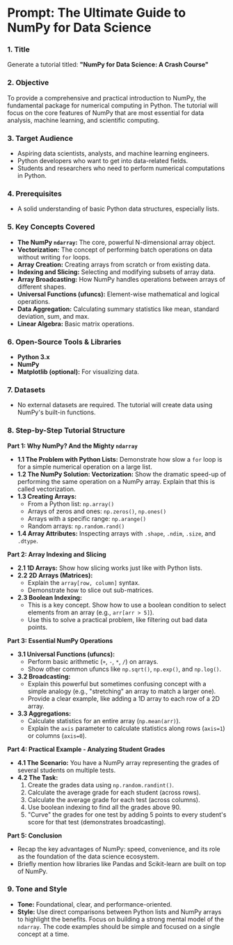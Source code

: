 # Prompt: The Ultimate Guide to NumPy for Data Science

### 1. Title
Generate a tutorial titled: **"NumPy for Data Science: A Crash Course"**

### 2. Objective
To provide a comprehensive and practical introduction to NumPy, the fundamental package for numerical computing in Python. The tutorial will focus on the core features of NumPy that are most essential for data analysis, machine learning, and scientific computing.

### 3. Target Audience
*   Aspiring data scientists, analysts, and machine learning engineers.
*   Python developers who want to get into data-related fields.
*   Students and researchers who need to perform numerical computations in Python.

### 4. Prerequisites
*   A solid understanding of basic Python data structures, especially lists.

### 5. Key Concepts Covered
*   **The NumPy `ndarray`:** The core, powerful N-dimensional array object.
*   **Vectorization:** The concept of performing batch operations on data without writing `for` loops.
*   **Array Creation:** Creating arrays from scratch or from existing data.
*   **Indexing and Slicing:** Selecting and modifying subsets of array data.
*   **Array Broadcasting:** How NumPy handles operations between arrays of different shapes.
*   **Universal Functions (ufuncs):** Element-wise mathematical and logical operations.
*   **Data Aggregation:** Calculating summary statistics like mean, standard deviation, sum, and max.
*   **Linear Algebra:** Basic matrix operations.

### 6. Open-Source Tools & Libraries
*   **Python 3.x**
*   **NumPy**
*   **Matplotlib (optional):** For visualizing data.

### 7. Datasets
*   No external datasets are required. The tutorial will create data using NumPy's built-in functions.

### 8. Step-by-Step Tutorial Structure

**Part 1: Why NumPy? And the Mighty `ndarray`**
*   **1.1 The Problem with Python Lists:** Demonstrate how slow a `for` loop is for a simple numerical operation on a large list.
*   **1.2 The NumPy Solution: Vectorization:** Show the dramatic speed-up of performing the same operation on a NumPy array. Explain that this is called vectorization.
*   **1.3 Creating Arrays:**
    *   From a Python list: `np.array()`
    *   Arrays of zeros and ones: `np.zeros()`, `np.ones()`
    *   Arrays with a specific range: `np.arange()`
    *   Random arrays: `np.random.rand()`
*   **1.4 Array Attributes:** Inspecting arrays with `.shape`, `.ndim`, `.size`, and `.dtype`.

**Part 2: Array Indexing and Slicing**
*   **2.1 1D Arrays:** Show how slicing works just like with Python lists.
*   **2.2 2D Arrays (Matrices):**
    *   Explain the `array[row, column]` syntax.
    *   Demonstrate how to slice out sub-matrices.
*   **2.3 Boolean Indexing:**
    *   This is a key concept. Show how to use a boolean condition to select elements from an array (e.g., `arr[arr > 5]`).
    *   Use this to solve a practical problem, like filtering out bad data points.

**Part 3: Essential NumPy Operations**
*   **3.1 Universal Functions (ufuncs):**
    *   Perform basic arithmetic (`+`, `-`, `*`, `/`) on arrays.
    *   Show other common ufuncs like `np.sqrt()`, `np.exp()`, and `np.log()`.
*   **3.2 Broadcasting:**
    *   Explain this powerful but sometimes confusing concept with a simple analogy (e.g., "stretching" an array to match a larger one).
    *   Provide a clear example, like adding a 1D array to each row of a 2D array.
*   **3.3 Aggregations:**
    *   Calculate statistics for an entire array (`np.mean(arr)`).
    *   Explain the `axis` parameter to calculate statistics along rows (`axis=1`) or columns (`axis=0`).

**Part 4: Practical Example - Analyzing Student Grades**
*   **4.1 The Scenario:** You have a NumPy array representing the grades of several students on multiple tests.
*   **4.2 The Task:**
    1.  Create the grades data using `np.random.randint()`.
    2.  Calculate the average grade for each student (across rows).
    3.  Calculate the average grade for each test (across columns).
    4.  Use boolean indexing to find all the grades above 90.
    5.  "Curve" the grades for one test by adding 5 points to every student's score for that test (demonstrates broadcasting).

**Part 5: Conclusion**
*   Recap the key advantages of NumPy: speed, convenience, and its role as the foundation of the data science ecosystem.
*   Briefly mention how libraries like Pandas and Scikit-learn are built on top of NumPy.

### 9. Tone and Style
*   **Tone:** Foundational, clear, and performance-oriented.
*   **Style:** Use direct comparisons between Python lists and NumPy arrays to highlight the benefits. Focus on building a strong mental model of the `ndarray`. The code examples should be simple and focused on a single concept at a time.
